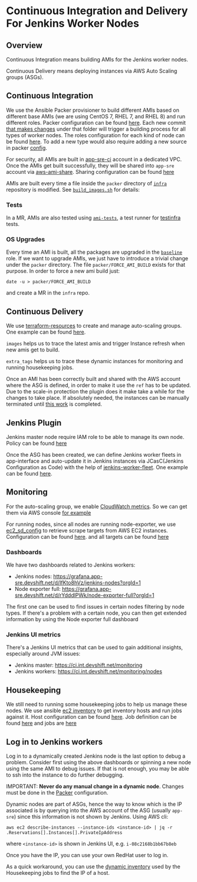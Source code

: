 # Continuous Integration and Delivery For Jenkins Worker Nodes

## Overview

Continuous Integration means building AMIs for the Jenkins worker nodes.

Continuous Delivery means deploying instances via AWS Auto Scaling groups (ASGs).

## Continuous Integration

We use the Ansible Packer provisioner to build different AMIs based on different base AMIs (we are using CentOS 7, RHEL 7, and RHEL 8) and run different roles. Packer configuration can be found [here](https://gitlab.cee.redhat.com/app-sre/infra/-/tree/master/packer). Each new commit [that makes changes](https://gitlab.cee.redhat.com/app-sre/infra/-/blob/master/build_images.sh#L51-56) under that folder will trigger a building process for all types of worker nodes. The roles configuration for each kind of node can be found [here](https://gitlab.cee.redhat.com/app-sre/infra/-/blob/master/packer/ansible/jenkins-worker.yaml). To add a new type would also require adding a new source in packer [config](https://gitlab.cee.redhat.com/app-sre/infra/-/blob/master/packer/worker.pkr.hcl#L40-80).

For security, all AMIs are built in [app-sre-ci](https://gitlab.cee.redhat.com/service/app-interface/-/blob/master/data/aws/app-sre-ci/account.yml) account in a dedicated VPC. Once the AMIs get built successfully, they will be shared into `app-sre` account via [aws-ami-share](https://github.com/app-sre/qontract-reconcile/blob/master/reconcile/aws_ami_share.py). Sharing configuration can be found [here](https://gitlab.cee.redhat.com/service/app-interface/-/blob/master/data/aws/app-sre-ci/account.yml#L47-50)

AMIs are built every time a file inside the `packer` directory of [`infra`](https://gitlab.cee.redhat.com/app-sre/infra) repository is modified. See [`build_images.sh`](https://gitlab.cee.redhat.com/app-sre/infra/-/blob/master/build_images.sh) for details:

### Tests

In a MR, AMIs are also tested using [`ami-tests`](https://gitlab.cee.redhat.com/app-sre/ami-tests), a test runner for [testinfra](https://testinfra.readthedocs.io/en/latest/) tests.

### OS Upgrades

Every time an AMI is built, all the packages are upgraded in the [`baseline`](https://gitlab.cee.redhat.com/app-sre/infra/-/blob/master/packer/ansible/roles/baseline/tasks/main.yml#L1) role. If we want to upgrade AMIs, we just have to introduce a trivial change under the `packer` directory. The file `packer/FORCE_AMI_BUILD` exists for that purpose. In order to force a new ami build just:

```
date -u > packer/FORCE_AMI_BUILD
```

and create a MR in the `infra` repo.

## Continuous Delivery

We use [terraform-resources](https://gitlab.cee.redhat.com/service/app-interface/-/tree/master#manage-aws-autoscaling-group-via-app-interface-openshiftnamespace-1yml) to create and manage auto-scaling groups. One example can be found [here](https://gitlab.cee.redhat.com/service/app-interface/-/blob/master/data/services/app-sre/namespaces/app-sre-ci.yaml#L96-116).

`images` helps us to trace the latest amis and trigger Instance refresh when new amis get to build.

`extra_tags` helps us to trace these dynamic instances for monitoring and running housekeeping jobs.

Once an AMI has been correctly built and shared with the AWS account where the ASG is defined, in order to make it use the `ref` has to be updated. Due to the scale-in protection the plugin does it make take a while for the changes to take place. If absolutely needed, the instances can be manually terminated until [this work](/docs/app-sre/design-docs/jenkins-worker-fleet.md) is completed.

## Jenkins Plugin

Jenkins master node require IAM role to be able to manage its own node. Policy can be found [here](https://gitlab.cee.redhat.com/app-sre/infra/-/blob/master/terraform/app-sre/app-sre-ci/ci-int-nodes.tf#L131-187)

Once the ASG has been created, we can define Jenkins worker fleets in app-interface and auto-update it in Jenkins instances via JCasC(Jenkins Configuration as Code) with the help of [jenkins-worker-fleet](https://github.com/app-sre/qontract-reconcile/blob/master/reconcile/jenkins_worker_fleets.py). One example can be found [here](https://gitlab.cee.redhat.com/service/app-interface/-/blob/master/data/dependencies/ci-int/ci-int.yml#L20-28). 

## Monitoring

For the auto-scaling group, we enable [CloudWatch metrics](https://gitlab.cee.redhat.com/service/app-interface/-/blob/master/resources/terraform/resources/app-sre/production/ci-int-asg-1.yml#L18-39). So we can get them via AWS console [for example](https://us-east-1.console.aws.amazon.com/ec2/home?region=us-east-1#AutoScalingGroupDetails:id=ci-int-jenkins-worker-app-interface;view=monitoring)

For running nodes, since all nodes are running node-exporter, we use [ec2_sd_config](https://prometheus.io/docs/prometheus/latest/configuration/configuration/#ec2_sd_config) to retrieve scrape targets from AWS EC2 instances. Configuration can be found [here](https://gitlab.cee.redhat.com/service/app-interface/-/blob/master/resources/observability/prometheus/prometheus-app-sre-additional-scrapeconfig-internal.secret.yaml#L176-190). and all targets can be found [here](https://prometheus.appsrep05ue1.devshift.net/targets#pool-jenkins_worker)

### Dashboards

We have two dashboards related to Jenkins workers:

* Jenkins nodes: https://grafana.app-sre.devshift.net/d/IfKto8hVz/jenkins-nodes?orgId=1
* Node exporter full: https://grafana.app-sre.devshift.net/d/rYdddlPWk/node-exporter-full?orgId=1

The first one can be used to find issues in certain nodes filtering by node types. If there's a problem with a certain node, you can then get extended information by using the Node exporter full dashboard

### Jenkins UI metrics

There's a Jenkins UI metrics that can be used to gain additional insights, especially around JVM issues:

* Jenkins master: https://ci.int.devshift.net/monitoring
* Jenkins workers: https://ci.int.devshift.net/monitoring/nodes

## Housekeeping

We still need to running some housekeeping jobs to help us manage these nodes. We use ansible [ec2 inventory](https://docs.ansible.com/ansible/latest/collections/amazon/aws/aws_ec2_inventory.html) to get inventory hosts and run jobs against it. Host configuration can be found [here](https://gitlab.cee.redhat.com/app-sre/infra/-/blob/master/ansible/hosts/aws_ec2.yaml). Job definition can be found [here](https://gitlab.cee.redhat.com/service/app-interface/-/blob/master/resources/jenkins/app-sre/job-templates.yaml#L203-250) and jobs are [here](https://gitlab.cee.redhat.com/service/app-interface/-/blob/master/data/services/app-sre/cicd/ci-int/jobs.yaml#L104-118)

## Log in to Jenkins workers

Log in to a dynamically created Jenkins node is the last option to debug a problem. Consider first using the above dashboards or spinning a new node using the same AMI to debug issues. If that is not enough, you may be able to ssh into the instance to do further debugging.

IMPORTANT: **Never do any manual change in a dynamic node**. Changes must be done in the [Packer](https://gitlab.cee.redhat.com/app-sre/infra/-/tree/master/packer) configuration.

Dynamic nodes are part of ASGs, hence the way to know which is the IP associated is by querying into the AWS account of the ASG (usually `app-sre`) since this information is not shown by Jenkins. Using AWS cli:

```
aws ec2 describe-instances --instance-ids <instance-id> | jq -r .Reservations[].Instances[].PrivateIpAddress
```

where `<instance-id>` is shown in Jenkins UI, e.g. `i-08c2168b1bb67b8eb`

Once you have the IP, you can use your own RedHat user to log in.

As a quick workaround, you can use the [dynamic inventory](https://gitlab.cee.redhat.com/app-sre/infra/-/blob/master/ansible/hosts/aws_ec2_host.json) used by the Housekeeping jobs to find the IP of a host.

